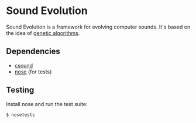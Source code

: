 Sound Evolution
===============

Sound Evolution is a framework for evolving computer sounds. It's based on the idea of [genetic algorithms](http://en.wikipedia.org/wiki/Genetic_algorithm).

Dependencies
------------

* [csound](http://www.csounds.com/)
* [nose](http://somethingaboutorange.com/mrl/projects/nose/0.11.2/) (for tests)

Testing
-------

Install nose and run the test suite:

    $ nosetests
